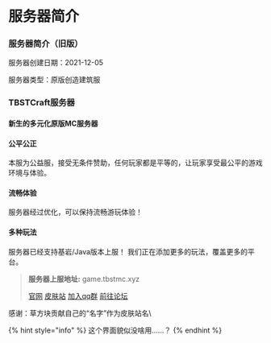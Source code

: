 # 服务器简介

### 服务器简介（旧版）

服务器创建日期：2021-12-05

服务器类型：原版创造建筑服

### TBSTCraft服务器

#### 新生的多元化原版MC服务器

#### 公平公正

本服为公益服，接受无条件赞助，任何玩家都是平等的，让玩家享受最公平的游戏环境与体验。

#### 流畅体验

服务器经过优化，可以保持流畅游玩体验！

#### 多种玩法

服务器已经支持基岩/Java版本上服！ 我们正在添加更多的玩法，覆盖更多的平台。

> **服务器上服地址:** game.tbstmc.xyz
>
> [官网](https://tbstmc.xyz) [皮肤站](https://skin.tbstmc.xyz) [加入qq群](https://jq.qq.com/?\_wv=1027\&k=2tS7cxcw) [前往论坛](https://bbs.tbstmc.xyz)

感谢：草方块贡献自己的“名字”作为皮肤站名\




{% hint style="info" %}
这个界面貌似没啥用……？
{% endhint %}
